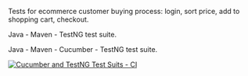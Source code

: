 Tests for ecommerce customer buying process: login, sort price, add to shopping cart, checkout. 

Java - Maven - TestNG test suite.

Java - Maven - Cucumber - TestNG test suite.

[![Cucumber and TestNG Test Suits - CI](https://github.com/Muqeddes/cucumber-testng-ecommerce-test-suite/actions/workflows/maven.yml/badge.svg)](https://github.com/Muqeddes/cucumber-testng-ecommerce-test-suite/actions/workflows/maven.yml)
